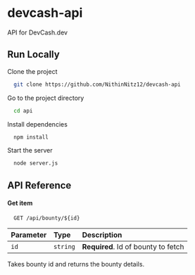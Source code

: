 # devcash-api
API for DevCash.dev

## Run Locally

Clone the project

```bash
  git clone https://github.com/NithinNitz12/devcash-api
```

Go to the project directory

```bash
  cd api
```

Install dependencies

```bash
  npm install
```

Start the server

```bash
  node server.js
```

## API Reference

#### Get item

```http
  GET /api/bounty/${id}
```

| Parameter | Type     | Description                         |
| :-------- | :------- | :---------------------------------- |
| `id`      | `string` | **Required**. Id of bounty to fetch |

Takes bounty id and returns the bounty details.
